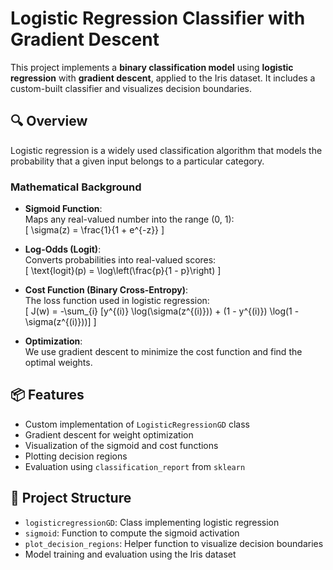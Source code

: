 # Logistic Regression Classifier with Gradient Descent

This project implements a **binary classification model** using **logistic regression** with **gradient descent**, applied to the Iris dataset. It includes a custom-built classifier and visualizes decision boundaries.

## 🔍 Overview

Logistic regression is a widely used classification algorithm that models the probability that a given input belongs to a particular category.

### Mathematical Background

- **Sigmoid Function**:  
  Maps any real-valued number into the range (0, 1):  
  \[
  \sigma(z) = \frac{1}{1 + e^{-z}}
  \]

- **Log-Odds (Logit)**:  
  Converts probabilities into real-valued scores:  
  \[
  \text{logit}(p) = \log\left(\frac{p}{1 - p}\right)
  \]

- **Cost Function (Binary Cross-Entropy)**:  
  The loss function used in logistic regression:  
  \[
  J(w) = -\sum_{i} [y^{(i)} \log(\sigma(z^{(i)})) + (1 - y^{(i)}) \log(1 - \sigma(z^{(i)}))]
  \]

- **Optimization**:  
  We use gradient descent to minimize the cost function and find the optimal weights.

## 📦 Features

- Custom implementation of `LogisticRegressionGD` class
- Gradient descent for weight optimization
- Visualization of the sigmoid and cost functions
- Plotting decision regions
- Evaluation using `classification_report` from `sklearn`

## 📁 Project Structure

- `logisticregressionGD`: Class implementing logistic regression
- `sigmoid`: Function to compute the sigmoid activation
- `plot_decision_regions`: Helper function to visualize decision boundaries
- Model training and evaluation using the Iris dataset
